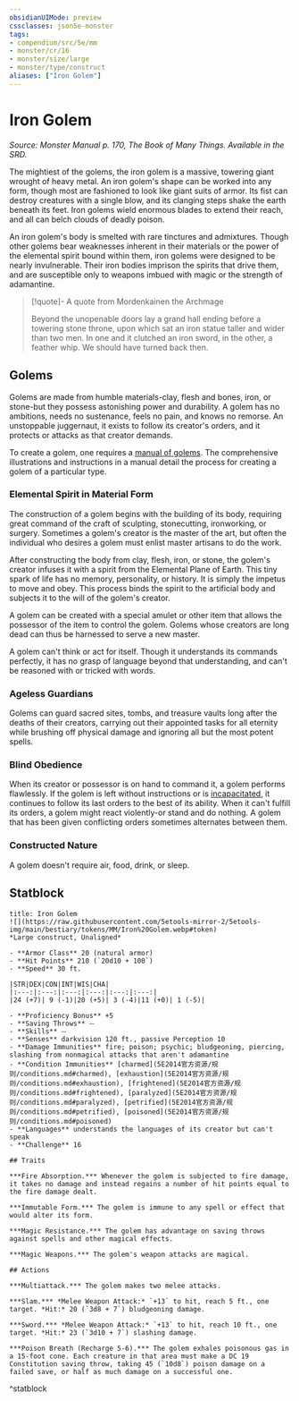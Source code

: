 ```yaml
---
obsidianUIMode: preview
cssclasses: json5e-monster
tags:
- compendium/src/5e/mm
- monster/cr/16
- monster/size/large
- monster/type/construct
aliases: ["Iron Golem"]
---
```

# Iron Golem
*Source: Monster Manual p. 170, The Book of Many Things. Available in the SRD.*  

The mightiest of the golems, the iron golem is a massive, towering giant wrought of heavy metal. An iron golem's shape can be worked into any form, though most are fashioned to look like giant suits of armor. Its fist can destroy creatures with a single blow, and its clanging steps shake the earth beneath its feet. Iron golems wield enormous blades to extend their reach, and all can belch clouds of deadly poison.

An iron golem's body is smelted with rare tinctures and admixtures. Though other golems bear weaknesses inherent in their materials or the power of the elemental spirit bound within them, iron golems were designed to be nearly invulnerable. Their iron bodies imprison the spirits that drive them, and are susceptible only to weapons imbued with magic or the strength of adamantine.

> [!quote]- A quote from Mordenkainen the Archmage  
> 
> Beyond the unopenable doors lay a grand hall ending before a towering stone throne, upon which sat an iron statue taller and wider than two men. In one  and it clutched an iron sword, in the other, a feather whip. We should have turned back then.

## Golems

Golems are made from humble materials-clay, flesh and bones, iron, or stone-but they possess astonishing power and durability. A golem has no ambitions, needs no sustenance, feels no pain, and knows no remorse. An unstoppable juggernaut, it exists to follow its creator's orders, and it protects or attacks as that creator demands.

To create a golem, one requires a [manual of golems](5E2014官方资源/items/manual-of-golems.md). The comprehensive illustrations and instructions in a manual detail the process for creating a golem of a particular type.

### Elemental Spirit in Material Form

The construction of a golem begins with the building of its body, requiring great command of the craft of sculpting, stonecutting, ironworking, or surgery. Sometimes a golem's creator is the master of the art, but often the individual who desires a golem must enlist master artisans to do the work.

After constructing the body from clay, flesh, iron, or stone, the golem's creator infuses it with a spirit from the Elemental Plane of Earth. This tiny spark of life has no memory, personality, or history. It is simply the impetus to move and obey. This process binds the spirit to the artificial body and subjects it to the will of the golem's creator.

A golem can be created with a special amulet or other item that allows the possessor of the item to control the golem. Golems whose creators are long dead can thus be harnessed to serve a new master.

A golem can't think or act for itself. Though it understands its commands perfectly, it has no grasp of language beyond that understanding, and can't be reasoned with or tricked with words.

### Ageless Guardians

Golems can guard sacred sites, tombs, and treasure vaults long after the deaths of their creators, carrying out their appointed tasks for all eternity while brushing off physical damage and ignoring all but the most potent spells.

### Blind Obedience

When its creator or possessor is on hand to command it, a golem performs flawlessly. If the golem is left without instructions or is [incapacitated](5E2014官方资源/规则/conditions.md#incapacitated), it continues to follow its last orders to the best of its ability. When it can't fulfill its orders, a golem might react violently-or stand and do nothing. A golem that has been given conflicting orders sometimes alternates between them.

### Constructed Nature

A golem doesn't require air, food, drink, or sleep.

## Statblock

```ad-statblock
title: Iron Golem
![](https://raw.githubusercontent.com/5etools-mirror-2/5etools-img/main/bestiary/tokens/MM/Iron%20Golem.webp#token)
*Large construct, Unaligned*

- **Armor Class** 20 (natural armor)
- **Hit Points** 210 (`20d10 + 100`)
- **Speed** 30 ft.

|STR|DEX|CON|INT|WIS|CHA|
|:---:|:---:|:---:|:---:|:---:|:---:|
|24 (+7)| 9 (-1)|20 (+5)| 3 (-4)|11 (+0)| 1 (-5)|

- **Proficiency Bonus** +5
- **Saving Throws** ⏤
- **Skills** ⏤
- **Senses** darkvision 120 ft., passive Perception 10
- **Damage Immunities** fire; poison; psychic; bludgeoning, piercing, slashing from nonmagical attacks that aren't adamantine
- **Condition Immunities** [charmed](5E2014官方资源/规则/conditions.md#charmed), [exhaustion](5E2014官方资源/规则/conditions.md#exhaustion), [frightened](5E2014官方资源/规则/conditions.md#frightened), [paralyzed](5E2014官方资源/规则/conditions.md#paralyzed), [petrified](5E2014官方资源/规则/conditions.md#petrified), [poisoned](5E2014官方资源/规则/conditions.md#poisoned)
- **Languages** understands the languages of its creator but can't speak
- **Challenge** 16

## Traits

***Fire Absorption.*** Whenever the golem is subjected to fire damage, it takes no damage and instead regains a number of hit points equal to the fire damage dealt.

***Immutable Form.*** The golem is immune to any spell or effect that would alter its form.

***Magic Resistance.*** The golem has advantage on saving throws against spells and other magical effects.

***Magic Weapons.*** The golem's weapon attacks are magical.

## Actions

***Multiattack.*** The golem makes two melee attacks.

***Slam.*** *Melee Weapon Attack:* `+13` to hit, reach 5 ft., one target. *Hit:* 20 (`3d8 + 7`) bludgeoning damage.

***Sword.*** *Melee Weapon Attack:* `+13` to hit, reach 10 ft., one target. *Hit:* 23 (`3d10 + 7`) slashing damage.

***Poison Breath (Recharge 5-6).*** The golem exhales poisonous gas in a 15-foot cone. Each creature in that area must make a DC 19 Constitution saving throw, taking 45 (`10d8`) poison damage on a failed save, or half as much damage on a successful one.
```
^statblock